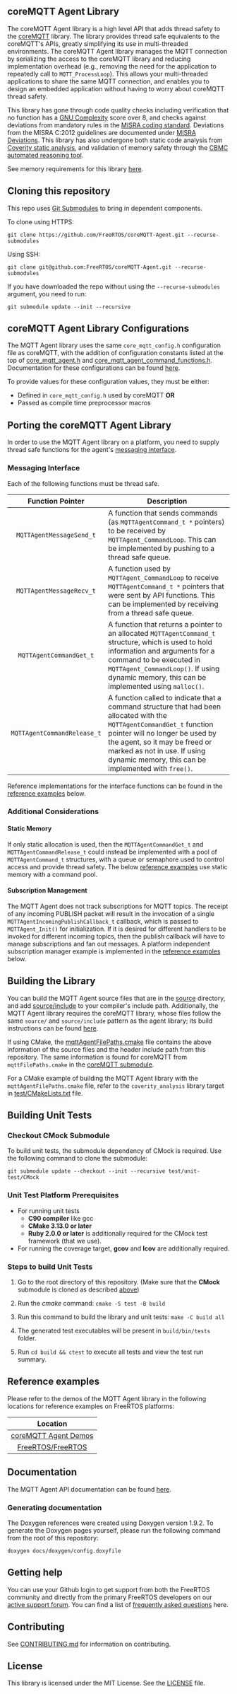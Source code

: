 ## coreMQTT Agent Library

The coreMQTT Agent library is a high level API that adds thread safety to the [coreMQTT](https://github.com/FreeRTOS/coreMQTT) library. The library provides thread safe equivalents to the coreMQTT's APIs, greatly simplifying its use in multi-threaded environments. The coreMQTT Agent library manages the MQTT connection by serializing the access to the coreMQTT library and reducing implementation overhead (e.g., removing the need for the application to repeatedly call to `MQTT_ProcessLoop`). This allows your multi-threaded applications to share the same MQTT connection, and enables you to design an embedded application without having to worry about coreMQTT thread safety.

This library has gone through code quality checks including verification that no function has a [GNU Complexity](https://www.gnu.org/software/complexity/manual/complexity.html) score over 8, and checks against deviations from mandatory rules in the [MISRA coding standard](https://www.misra.org.uk).  Deviations from the MISRA C:2012 guidelines are documented under [MISRA Deviations](MISRA.md). This library has also undergone both static code analysis from [Coverity static analysis](https://scan.coverity.com/), and validation of memory safety through the [CBMC automated reasoning tool](https://www.cprover.org/cbmc/).

See memory requirements for this library [here](./docs/doxygen/include/size_table.md).

## Cloning this repository
This repo uses [Git Submodules](https://git-scm.com/book/en/v2/Git-Tools-Submodules) to bring in dependent components.

To clone using HTTPS:
```
git clone https://github.com/FreeRTOS/coreMQTT-Agent.git --recurse-submodules
```
Using SSH:
```
git clone git@github.com:FreeRTOS/coreMQTT-Agent.git --recurse-submodules
```

If you have downloaded the repo without using the `--recurse-submodules` argument, you need to run:
```
git submodule update --init --recursive
```

## coreMQTT Agent Library Configurations

The MQTT Agent library uses the same `core_mqtt_config.h` configuration file as coreMQTT, with the addition of configuration constants listed at the top of [core_mqtt_agent.h](source/include/core_mqtt_agent.h) and [core_mqtt_agent_command_functions.h](source/include/core_mqtt_agent_command_functions.h). Documentation for these configurations can be found [here](https://freertos.org/Documentation/api-ref/coreMQTT-Agent/docs/doxygen/output/html/core_mqtt_agent_config.html).

To provide values for these configuration values, they must be either:
* Defined in `core_mqtt_config.h` used by coreMQTT
**OR**
* Passed as compile time preprocessor macros

## Porting the coreMQTT Agent Library
In order to use the MQTT Agent library on a platform, you need to supply thread safe functions for the agent's [messaging interface](source/include/core_mqtt_agent_message_interface.h).

### Messaging Interface
Each of the following functions must be thread safe.

| Function Pointer | Description |
| :-: | --- |
| `MQTTAgentMessageSend_t` | A function that sends commands (as `MQTTAgentCommand_t *` pointers) to be received by `MQTTAgent_CommandLoop`. This can be implemented by pushing to a thread safe queue. |
| `MQTTAgentMessageRecv_t` | A function used by `MQTTAgent_CommandLoop` to receive `MQTTAgentCommand_t *` pointers that were sent by API functions. This can be implemented by receiving from a thread safe queue. |
| `MQTTAgentCommandGet_t` | A function that returns a pointer to an allocated `MQTTAgentCommand_t` structure, which is used to hold information and arguments for a command to be executed in `MQTTAgent_CommandLoop()`. If using dynamic memory, this can be implemented using `malloc()`. |
| `MQTTAgentCommandRelease_t` | A function called to indicate that a command structure that had been allocated with the `MQTTAgentCommandGet_t` function pointer will no longer be used by the agent, so it may be freed or marked as not in use. If using dynamic memory, this can be implemented with `free()`. |

Reference implementations for the interface functions can be found in the [reference examples](#reference-examples) below.
### Additional Considerations

#### Static Memory
If only static allocation is used, then the `MQTTAgentCommandGet_t` and `MQTTAgentCommandRelease_t` could instead be implemented with a pool of `MQTTAgentCommand_t` structures, with a queue or semaphore used to control access and provide thread safety. The below [reference examples](#reference-examples) use static memory with a command pool.

#### Subscription Management
The MQTT Agent does not track subscriptions for MQTT topics. The receipt of any incoming PUBLISH packet will result in the invocation of a single `MQTTAgentIncomingPublishCallback_t` callback, which is passed to `MQTTAgent_Init()` for initialization. If it is desired for different handlers to be invoked for different incoming topics, then the publish callback will have to manage subscriptions and fan out messages. A platform independent subscription manager example is implemented in the [reference examples](#reference-examples) below.

## Building the Library

You can build the MQTT Agent source files that are in the [source](source/) directory, and add [source/include](source/include) to your compiler's include path. Additionally, the MQTT Agent library requires the coreMQTT library, whose files follow the same `source/` and `source/include` pattern as the agent library; its build instructions can be found [here](https://github.com/FreeRTOS/coreMQTT#building-the-library).

If using CMake, the [mqttAgentFilePaths.cmake](mqttAgentFilePaths.cmake) file contains the above information of the source files and the header include path from this repository. The same information is found for coreMQTT from `mqttFilePaths.cmake` in the [coreMQTT submodule](source/dependency/).

For a CMake example of building the MQTT Agent library with the `mqttAgentFilePaths.cmake` file, refer to the `coverity_analysis` library target in [test/CMakeLists.txt](test/CMakeLists.txt) file.

## Building Unit Tests

### Checkout CMock Submodule

To build unit tests, the submodule dependency of CMock is required. Use the following command to clone the submodule:
```
git submodule update --checkout --init --recursive test/unit-test/CMock
```

### Unit Test Platform Prerequisites

- For running unit tests
    - **C90 compiler** like gcc
    - **CMake 3.13.0 or later**
    - **Ruby 2.0.0 or later** is additionally required for the CMock test framework (that we use).
- For running the coverage target, **gcov** and **lcov** are additionally required.

### Steps to build **Unit Tests**

1. Go to the root directory of this repository. (Make sure that the **CMock** submodule is cloned as described [above](#checkout-cmock-submodule))

1. Run the *cmake* command: `cmake -S test -B build`

1. Run this command to build the library and unit tests: `make -C build all`

1. The generated test executables will be present in `build/bin/tests` folder.

1. Run `cd build && ctest` to execute all tests and view the test run summary.

## Reference examples

Please refer to the demos of the MQTT Agent library in the following locations for reference examples on FreeRTOS platforms:

| Location |
| :-: |
| [coreMQTT Agent Demos](https://github.com/FreeRTOS/coreMQTT-Agent-Demos) |
| [FreeRTOS/FreeRTOS](https://github.com/FreeRTOS/FreeRTOS/tree/main/FreeRTOS-Plus/Demo/coreMQTT_Windows_Simulator/MQTT_Multitask) |


## Documentation

The MQTT Agent API documentation can be found [here](https://freertos.org/Documentation/api-ref/coreMQTT-Agent/docs/doxygen/output/html/index.html).

### Generating documentation

The Doxygen references were created using Doxygen version 1.9.2. To generate the
Doxygen pages yourself, please run the following command from the root of this repository:

```shell
doxygen docs/doxygen/config.doxyfile
```

## Getting help
You can use your Github login to get support from both the FreeRTOS community and directly from the primary FreeRTOS developers on our [active support forum](https://forums.freertos.org). You can find a list of [frequently asked questions](https://www.freertos.org/FAQ.html) here.

## Contributing

See [CONTRIBUTING.md](./.github/CONTRIBUTING.md) for information on contributing.

## License

This library is licensed under the MIT License. See the [LICENSE](LICENSE) file.
